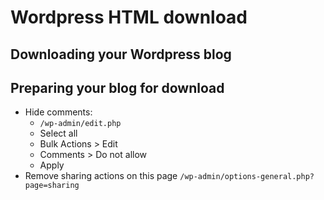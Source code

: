 # Wordpress HTML download


## Downloading your Wordpress blog

## Preparing your blog for download

- Hide comments: 
  * `/wp-admin/edit.php`
  * Select all
  * Bulk Actions > Edit
  * Comments > Do not allow
  * Apply
- Remove sharing actions on this page `/wp-admin/options-general.php?page=sharing`
